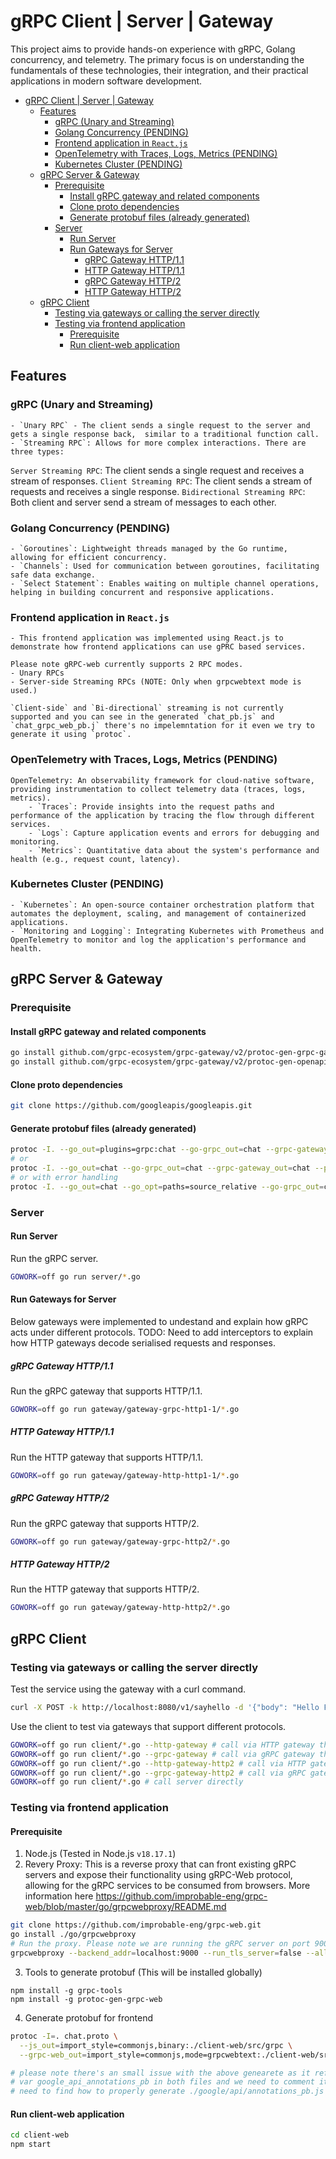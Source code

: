 # gRPC Client | Server | Gateway

This project aims to provide hands-on experience with gRPC, Golang concurrency, and telemetry. The primary focus is on understanding the fundamentals of these technologies, their integration, and their practical applications in modern software development.

- [gRPC Client | Server | Gateway](#grpc-client--server--gateway)
  - [Features](#features)
    - [gRPC (Unary and Streaming)](#grpc-unary-and-streaming)
    - [Golang Concurrency (PENDING)](#golang-concurrency-pending)
    - [Frontend application in `React.js`](#frontend-application-in-reactjs)
    - [OpenTelemetry with Traces, Logs, Metrics (PENDING)](#opentelemetry-with-traces-logs-metrics-pending)
    - [Kubernetes Cluster (PENDING)](#kubernetes-cluster-pending)
  - [gRPC Server \& Gateway](#grpc-server--gateway)
    - [Prerequisite](#prerequisite)
      - [Install gRPC gateway and related components](#install-grpc-gateway-and-related-components)
      - [Clone proto dependencies](#clone-proto-dependencies)
      - [Generate protobuf files (already generated)](#generate-protobuf-files-already-generated)
    - [Server](#server)
      - [Run Server](#run-server)
      - [Run Gateways for Server](#run-gateways-for-server)
        - [gRPC Gateway HTTP/1.1](#grpc-gateway-http11)
        - [HTTP Gateway HTTP/1.1](#http-gateway-http11)
        - [gRPC Gateway HTTP/2](#grpc-gateway-http2)
        - [HTTP Gateway HTTP/2](#http-gateway-http2)
  - [gRPC Client](#grpc-client)
    - [Testing via gateways or calling the server directly](#testing-via-gateways-or-calling-the-server-directly)
    - [Testing via frontend application](#testing-via-frontend-application)
      - [Prerequisite](#prerequisite-1)
      - [Run client-web application](#run-client-web-application)

## Features 
### gRPC (Unary and Streaming)
    - `Unary RPC` - The client sends a single request to the server and gets a single response back,  similar to a traditional function call.
    - `Streaming RPC`: Allows for more complex interactions. There are three types:
`Server Streaming RPC`: The client sends a single request and receives a stream of responses.
`Client Streaming RPC`: The client sends a stream of requests and receives a single response.
`Bidirectional Streaming RPC`: Both client and server send a stream of messages to each other.

### Golang Concurrency (PENDING)
    - `Goroutines`: Lightweight threads managed by the Go runtime, allowing for efficient concurrency.
    - `Channels`: Used for communication between goroutines, facilitating safe data exchange.
    - `Select Statement`: Enables waiting on multiple channel operations, helping in building concurrent and responsive applications.

### Frontend application in `React.js`
    - This frontend application was implemented using React.js to demonstrate how frontend applications can use gPRC based services.

    Please note gRPC-web currently supports 2 RPC modes.
    - Unary RPCs
    - Server-side Streaming RPCs (NOTE: Only when grpcwebtext mode is used.)

    `Client-side` and `Bi-directional` streaming is not currently supported and you can see in the generated `chat_pb.js` and `chat_grpc_web_pb.j` there's no impelemntation for it even we try to generate it using `protoc`.

### OpenTelemetry with Traces, Logs, Metrics (PENDING)
    OpenTelemetry: An observability framework for cloud-native software, providing instrumentation to collect telemetry data (traces, logs, metrics).
        - `Traces`: Provide insights into the request paths and performance of the application by tracing the flow through different services.
        - `Logs`: Capture application events and errors for debugging and monitoring.
        - `Metrics`: Quantitative data about the system's performance and health (e.g., request count, latency).

### Kubernetes Cluster (PENDING)
    - `Kubernetes`: An open-source container orchestration platform that automates the deployment, scaling, and management of containerized applications.
    - `Monitoring and Logging`: Integrating Kubernetes with Prometheus and OpenTelemetry to monitor and log the application's performance and health.


## gRPC Server & Gateway

### Prerequisite 

#### Install gRPC gateway and related components
```bash
go install github.com/grpc-ecosystem/grpc-gateway/v2/protoc-gen-grpc-gateway@latest
go install github.com/grpc-ecosystem/grpc-gateway/v2/protoc-gen-openapiv2@latest
```

#### Clone proto dependencies
```bash
git clone https://github.com/googleapis/googleapis.git
```

#### Generate protobuf files (already generated)
```bash
protoc -I. --go_out=plugins=grpc:chat --go-grpc_out=chat --grpc-gateway_out=chat --proto_path=./ --proto_path=./googleapis chat.proto
# or 
protoc -I. --go_out=chat --go-grpc_out=chat --grpc-gateway_out=chat --proto_path=./ --proto_path=./googleapis chat.proto
# or with error handling
protoc -I. --go_out=chat --go_opt=paths=source_relative --go-grpc_out=chat --go-grpc_opt=paths=source_relative --grpc-gateway_out=chat --grpc-gateway_opt=logtostderr=true,paths=source_relative --proto_path=./ --proto_path=./googleapis chat.proto
```

### Server

#### Run Server
Run the gRPC server.
```bash
GOWORK=off go run server/*.go  
```

#### Run Gateways for Server
Below gateways were implemented to undestand and explain how gRPC acts under different protocols.
TODO: Need to add interceptors to explain how HTTP gateways decode serialised requests and responses.

##### gRPC Gateway HTTP/1.1
Run the gRPC gateway that supports HTTP/1.1.
```bash
GOWORK=off go run gateway/gateway-grpc-http1-1/*.go
``` 

##### HTTP Gateway HTTP/1.1
Run the HTTP gateway that supports HTTP/1.1.
```bash
GOWORK=off go run gateway/gateway-http-http1-1/*.go
``` 

##### gRPC Gateway HTTP/2
Run the gRPC gateway that supports HTTP/2.
```bash
GOWORK=off go run gateway/gateway-grpc-http2/*.go
``` 

##### HTTP Gateway HTTP/2
Run the HTTP gateway that supports HTTP/2.
```bash
GOWORK=off go run gateway/gateway-http-http2/*.go
``` 

## gRPC Client

### Testing via gateways or calling the server directly
Test the service using the gateway with a curl command.
```bash
curl -X POST -k http://localhost:8080/v1/sayhello -d '{"body": "Hello From HTTP/1.1!"}'
```

Use the client to test via gateways that support different protocols.
```bash
GOWORK=off go run client/*.go --http-gateway # call via HTTP gateway that supports HTTP/1.1
GOWORK=off go run client/*.go --grpc-gateway # call via gRPC gateway that supports HTTP/1.1
GOWORK=off go run client/*.go --http-gateway-http2 # call via HTTP gateway that supports HTTP/2
GOWORK=off go run client/*.go --grpc-gateway-http2 # call via gRPC gateway that supports HTTP/2
GOWORK=off go run client/*.go # call server directly 
```
### Testing via frontend application

#### Prerequisite 
1. Node.js (Tested in Node.js `v18.17.1`)
2. Revery Proxy: This is a reverse proxy that can front existing gRPC servers and expose their functionality using gRPC-Web protocol, allowing for the gRPC services to be consumed from browsers.
More information here https://github.com/improbable-eng/grpc-web/blob/master/go/grpcwebproxy/README.md 
```bash
git clone https://github.com/improbable-eng/grpc-web.git
go install ./go/grpcwebproxy
# Run the proxy. Please note we are running the gRPC server on port 9000
grpcwebproxy --backend_addr=localhost:9000 --run_tls_server=false --allow_all_origins
```
3. Tools to generate protobuf (This will be installed globally)
```
npm install -g grpc-tools
npm install -g protoc-gen-grpc-web
```
4. Generate protobuf for frontend
```bash
protoc -I=. chat.proto \
  --js_out=import_style=commonjs,binary:./client-web/src/grpc \
  --grpc-web_out=import_style=commonjs,mode=grpcwebtext:./client-web/src/grpc --proto_path=./googleapis

# please note there's an small issue with the above genearete as it refers 
# var google_api_annotations_pb in both files and we need to comment it for now.
# need to find how to properly generate ./google/api/annotations_pb.js later
```

#### Run client-web application
```bash
cd client-web
npm start
```

